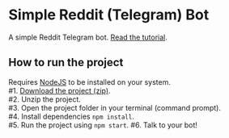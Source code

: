 # Simple Reddit (Telegram) Bot
A simple Reddit Telegram bot.
[Read the tutorial](https://thedevs.network/blog/build-a-simple-telegram-bot-with-node-js).

## How to run the project
Requires [NodeJS](https://nodejs.org) to be installed on your system.  
#1. [Download the project (zip)](https://github.com/poeti8/simple-reddit-bot/archive/master.zip).  
#2. Unzip the project.  
#3. Open the project folder in your terminal (command prompt).  
#4. Install dependencies `npm install`.  
#5. Run the project using `npm start`.
#6. Talk to your bot!
